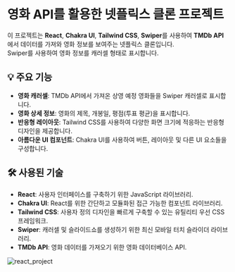 # 영화 API를 활용한 넷플릭스 클론 프로젝트

이 프로젝트는 **React**, **Chakra UI**, **Tailwind CSS**, **Swiper**를 사용하여 **TMDb API**에서 데이터를 가져와 영화 정보를 보여주는 넷플릭스 클론입니다. <br>Swiper를 사용하여 영화 정보를 캐러셀 형태로 표시합니다.

## 💡 주요 기능

- **영화 캐러셀**: TMDb API에서 가져온 상영 예정 영화들을 Swiper 캐러셀로 표시합니다.
- **영화 상세 정보**: 영화의 제목, 개봉일, 평점(투표 평균)을 표시합니다.
- **반응형 레이아웃**: Tailwind CSS를 사용하여 다양한 화면 크기에 적응하는 반응형 디자인을 제공합니다.
- **아름다운 UI 컴포넌트**: Chakra UI를 사용하여 버튼, 레이아웃 및 다른 UI 요소들을 구성합니다.

## 🛠️ 사용된 기술

- **React**: 사용자 인터페이스를 구축하기 위한 JavaScript 라이브러리.
- **Chakra UI**: React를 위한 간단하고 모듈화된 접근 가능한 컴포넌트 라이브러리.
- **Tailwind CSS**: 사용자 정의 디자인을 빠르게 구축할 수 있는 유틸리티 우선 CSS 프레임워크.
- **Swiper**: 캐러셀 및 슬라이드쇼를 생성하기 위한 최신 모바일 터치 슬라이더 라이브러리.
- **TMDb API**: 영화 데이터를 가져오기 위한 영화 데이터베이스 API.




![react_project](https://github.com/user-attachments/assets/4a2fe867-a0f5-4002-9c47-50237c14b7e6)
